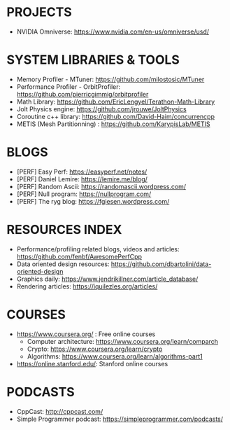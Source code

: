 # PROJECTS

- NVIDIA Omniverse: https://www.nvidia.com/en-us/omniverse/usd/

# SYSTEM LIBRARIES & TOOLS

- Memory Profiler - MTuner: https://github.com/milostosic/MTuner
- Performance Profiler - OrbitProfiler: https://github.com/pierricgimmig/orbitprofiler
- Math Library: https://github.com/EricLengyel/Terathon-Math-Library
- Jolt Physics engine: https://github.com/jrouwe/JoltPhysics
- Coroutine c++ library: https://github.com/David-Haim/concurrencpp
- METIS (Mesh Partitionning) : https://github.com/KarypisLab/METIS

# BLOGS

- [PERF] Easy Perf: https://easyperf.net/notes/
- [PERF] Daniel Lemire: https://lemire.me/blog/
- [PERF] Random Ascii: https://randomascii.wordpress.com/
- [PERF] Null program: https://nullprogram.com/
- [PERF] The ryg blog: https://fgiesen.wordpress.com/

# RESOURCES INDEX

- Performance/profiling related blogs, videos and articles: https://github.com/fenbf/AwesomePerfCpp
- Data oriented design resources: https://github.com/dbartolini/data-oriented-design
- Graphics daily: https://www.jendrikillner.com/article_database/
- Rendering articles: https://iquilezles.org/articles/

# COURSES

- https://www.coursera.org/ : Free online courses
    - Computer architecture: https://www.coursera.org/learn/comparch
    - Crypto: https://www.coursera.org/learn/crypto
    - Algorithms: https://www.coursera.org/learn/algorithms-part1
- https://online.stanford.edu/: Stanford online courses

# PODCASTS

- CppCast: http://cppcast.com/
- Simple Programmer podcast: https://simpleprogrammer.com/podcasts/

